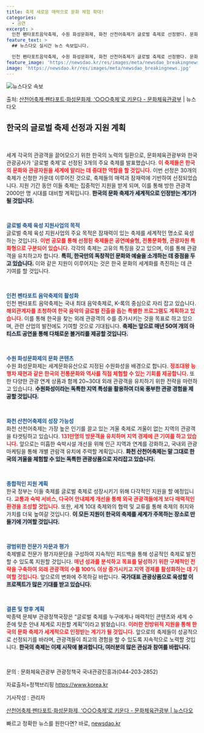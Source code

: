 ```yaml
---
title: 축제 새로운 매력으로 문화 체험 확대!
categories:
  - 공연
excerpt: >
  인천 펜타포트음악축제, 수원 화성문화제, 화천 산천어축제가 글로벌 축제로 선정됐다. 문화체육관광부와 한국관광…
feature_text: >
  ## 뉴스다오 실시간 뉴스 속보입니다.

  인천 펜타포트음악축제, 수원 화성문화제, 화천 산천어축제가 글로벌 축제로 선정됐다. 문화체육관광부와 한국관광…
feature_image: 'https://newsdao.kr/res/images/meta/newsdao_breakingnews.jpg'
image: 'https://newsdao.kr/res/images/meta/newsdao_breakingnews.jpg'
---
```


![뉴스다오 속보](https://newsdao.kr/res/images/meta/newsdao_breakingnews.jpg)

<p>출처: <a href="https://newsdao.kr/3345" rel="dofollow">산천어축제·펜타포트·화성문화제, ‘○○○축제’로 키운다 - 문화체육관광부</a> | 뉴스다오</p>

<h2 data-ke-size="size26">한국의 글로벌 축제 선정과 지원 계획</h2>

<p data-ke-size="size16">&nbsp;</p>

세계 각국의 관광객을 끌어모으기 위한 한국의 노력의 일환으로, 문화체육관광부와 한국관광공사가 '글로벌 축제'로 선정된 3개의 주요 축제를 발표했습니다. <b><span style="color: #ee2323;">이 축제들은 한국의 문화와 관광자원을 세계에 알리는 데 중대한 역할을 할 것입니다.</span></b> 이번 선정은 30개의 축제가 신청한 가운데 이루어진 것으로, 축제들의 매력과 잠재력에 기반하여 선정되었습니다. 지원 기간 동안 이들 축제는 집중적인 지원을 받게 되며, 이를 통해 방한 관광객 2000만 명 시대를 대비할 계획입니다. <b><span style="background-color: #21538527;">한국의 문화 축제가 세계적으로 인정받는 계기가 될 것입니다.</span></b>  

<p data-ke-size="size16">&nbsp;</p>

<b><span style="color: #1a5490;">글로벌 축제 육성 지원사업의 목적</span></b>  
글로벌 축제 육성 지원사업의 주요 목적은 잠재력이 있는 축제를 세계적인 명소로 육성하는 것입니다. <b><span style="color: #ee2323;">이번 공모를 통해 선정된 축제들은 공연예술형, 전통문화형, 관광자원 특화형으로 구분되어 있습니다.</span></b> 각각의 축제는 고유의 특징을 갖고 있으며, 이를 통해 관광객을 유치하고자 합니다. <b><span style="background-color: #21538527;">특히, 한국만의 독창적인 문화와 예술을 소개하는 데 중점을 두고 있습니다.</span></b> 이와 같은 지원이 이루어지는 것은 한국 문화의 세계화를 촉진하는 데 큰 기여를 할 것입니다.

<p data-ke-size="size16">&nbsp;</p>

<b><span style="color: #1a5490;">인천 펜타포트 음악축제의 활성화</span></b>  
인천 펜타포트 음악축제는 국내 최대 음악축제로, K-록의 중심으로 자리 잡고 있습니다. <b><span style="color: #ee2323;">해외관계자를 초청하여 한국 음악의 글로벌 진출을 돕는 특별한 프로그램도 계획하고 있습니다.</span></b> 이를 통해 한국을 찾는 외래 관광객의 수를 증가시키는 것을 목표로 하고 있으며, 관련 산업의 발전에도 기여할 것으로 기대됩니다. <b><span style="background-color: #21538527;">축제는 앞으로 매년 50여 개의 아티스트 공연을 통해 다채로운 볼거리를 제공할 것입니다.</span></b>  

<p data-ke-size="size16">&nbsp;</p>

<b><span style="color: #1a5490;">수원 화성문화제의 문화 콘텐츠</span></b>  
수원 화성문화제는 세계문화유산으로 지정된 수원화성을 배경으로 합니다. <b><span style="color: #ee2323;">정조대왕 능행차 재현과 같은 한국의 전통문화와 역사를 직접 체험할 수 있는 기회를 제공합니다.</span></b> 또한 다양한 관광 연계 상품과 함께 20~30대 외래 관광객을 유치하기 위한 전략을 마련하고 있습니다. <b><span style="background-color: #21538527;">수원화성이라는 독특한 지역 특성을 활용하여 더욱 풍부한 관광 경험을 제공할 것입니다.</span></b>

<p data-ke-size="size16">&nbsp;</p>

<b><span style="color: #1a5490;">화천 산천어축제의 성장 가능성</span></b>  
화천 산천어축제는 가장 높은 인기를 끌고 있는 겨울 축제로 겨울이 없는 지역의 관광객을 타겟팅하고 있습니다. <b><span style="color: #ee2323;">131만명의 방문객을 유치하며 지역 경제에 큰 기여를 하고 있습니다.</span></b> 앞으로는 미흡한 숙박시설 개선을 위해 인근 지역과 연계를 강화하고, 국내외 관광 마케팅을 통해 개별 관람객 유치에 주력할 계획입니다. <b><span style="background-color: #21538527;">화천 산천어축제는 말 그대로 한국의 겨울을 체험할 수 있는 독특한 관광상품으로 자리잡고 있습니다.</span></b>

<p data-ke-size="size16">&nbsp;</p>

<b><span style="color: #1a5490;">종합적인 지원 계획</span></b>  
한국 정부는 이들 축제를 글로벌 축제로 성장시키기 위해 다각적인 지원을 할 예정입니다. <b><span style="color: #ee2323;">교통과 숙박 서비스, 다국어 안내체계 개선을 통해 외국 관광객들에게 보다 매력적인 환경을 조성할 것입니다.</span></b> 또한, 세계 10대 축제와의 협력 및 교류를 통해 축제의 취지와 가치를 더욱 높여갈 것입니다. <b><span style="background-color: #21538527;">이 모든 지원이 한국의 축제를 세계가 주목하는 장소로 만들기에 기여할 것입니다.</span></b>

<p data-ke-size="size16">&nbsp;</p>

<b><span style="color: #1a5490;">광범위한 전문가 자문과 평가</span></b>  
축제별로 전문가 평가자문단을 구성하여 지속적인 피드백을 통해 성공적인 축제로 발전할 수 있도록 지원할 것입니다. <b><span style="color: #ee2323;">매년 성과를 분석하고 목표를 달성하기 위한 구체적인 전략을 구축하여 외래 관광객의 수를 100% 이상 증가시키고 지역 경제를 활성화하는 데 기여할 것입니다.</span></b> 앞으로의 변화에 주목하길 바랍니다. <b><span style="background-color: #21538527;">국가대표 관광상품으로 육성할 이 프로젝트가 많은 기대를 받고 있습니다.</span></b>

<p data-ke-size="size16">&nbsp;</p>

<b><span style="color: #1a5490;">결론 및 향후 계획</span></b>  
박종택 문체부 관광정책국장은 “글로벌 축제를 누구에게나 매력적인 콘텐츠와 세계 수준에 맞춘 안내 체계로 지원할 계획”이라고 밝혔습니다. <b><span style="color: #ee2323;">이러한 전방위적 지원을 통해 한국의 문화 축제가 세계적으로 인정받는 계기가 될 것입니다.</span></b> 앞으로의 축제들이 성공적으로 선정되기를 바라며, 관광객들이 최고의 경험을 할 수 있도록 지속적으로 노력할 것입니다. <b><span style="background-color: #21538527;">한국의 축제는 이제 시작에 불과합니다, 여러분의 많은 관심과 참여를 바랍니다.</span></b>

<p data-ke-size="size16">&nbsp;</p>

<p>문의 : 문화체육관광부 관광정책국 국내관광진흥과(044-203-2852)</p>
<p>자료출처=정책브리핑 <a href="https://https://www.korea.kr">https://www.korea.kr</a></p>
<p>기사작성 : 관리자</p>
<p><a href="https://newsdao.kr/3345">산천어축제·펜타포트·화성문화제, ‘○○○축제’로 키운다 - 문화체육관광부 | 뉴스다오</a></p> 

빠르고 정확한 뉴스를 원한다면? 바로, <a href="https://newsdao.kr" rel="dofollow">newsdao.kr</a>


